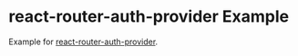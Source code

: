# react-router-auth-provider Example

Example for [react-router-auth-provider](https://github.com/piti118/react-router-auth-provider).
